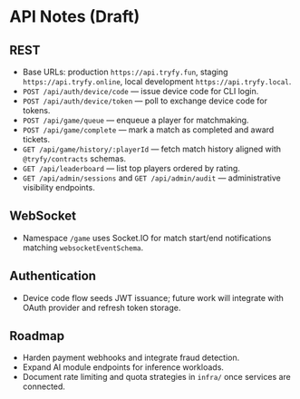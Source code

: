 # API Notes (Draft)

## REST
- Base URLs: production `https://api.tryfy.fun`, staging `https://api.tryfy.online`, local development `https://api.tryfy.local`.
- `POST /api/auth/device/code` — issue device code for CLI login.
- `POST /api/auth/device/token` — poll to exchange device code for tokens.
- `POST /api/game/queue` — enqueue a player for matchmaking.
- `POST /api/game/complete` — mark a match as completed and award tickets.
- `GET /api/game/history/:playerId` — fetch match history aligned with `@tryfy/contracts` schemas.
- `GET /api/leaderboard` — list top players ordered by rating.
- `GET /api/admin/sessions` and `GET /api/admin/audit` — administrative visibility endpoints.

## WebSocket
- Namespace `/game` uses Socket.IO for match start/end notifications matching `websocketEventSchema`.

## Authentication
- Device code flow seeds JWT issuance; future work will integrate with OAuth provider and refresh token storage.

## Roadmap
- Harden payment webhooks and integrate fraud detection.
- Expand AI module endpoints for inference workloads.
- Document rate limiting and quota strategies in `infra/` once services are connected.
